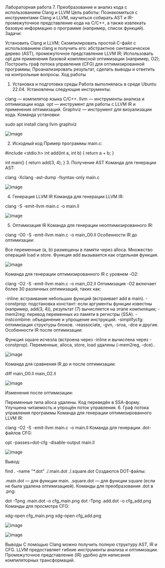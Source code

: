 Лабораторная работа 7. Преобразование и анализ кода с использованием Clang и LLVM
Цель работы: Познакомиться с инструментами Clang и LLVM, научиться собирать AST и IR-промежуточное представление кода на C/C++, а также извлекать базовую информацию о программе (например, список функций). Задачи:

Установить Clang и LLVM;
Скомпилировать простой C-файл с использованием clang и получить его: абстрактное синтаксическое дерево (AST), промежуточное представление LLVM IR;
Использовать opt для применения базовой комплексной оптимизации (например, О2);
Построить граф потока управления (CFG) для оптимизированной программы;
Проанализировать результат, сделать выводы и ответить на контрольные вопросы.
Ход работы
1. Установка и подготовка среды
Работа выполнялась в среде Ubuntu 22.04. Установлены следующие инструменты:

clang — компилятор языка C/C++.
llvm — инструменты анализа и оптимизации кода.
opt — инструмент для работы с LLVM IR и применения оптимизаций.
Graphviz — инструмент для визуализации кода.
Команда установки:

sudo apt install clang llvm graphviz

![image](https://github.com/user-attachments/assets/cfbaeddc-ac1a-462f-9f18-29c4a4bf20ec)

2. Исходный код
Пример программы main.c:

#include <stdio.h>
int add(int a, int b) {
    return a + b;
}

int main() {
    return add(3, 4);
}
3. Получение AST
Команда для генерации AST:

clang -Xclang -ast-dump -fsyntax-only main.c

![image](https://github.com/user-attachments/assets/9a745fac-2c7c-430f-adba-709e6379a844)

4. Генерация LLVM IR
Команда для генерации LLVM IR:

clang -S -emit-llvm main.c -o main.ll

![image](https://github.com/user-attachments/assets/f2ea8371-c89f-4286-925d-fa5ed64a05c3)

5. Оптимизация IR
Команда для генерации неоптимизированного IR:

clang -O0 -S -emit-llvm main.c -o main_O0.ll
Особенности IR до оптимизации:

Все переменные (a, b) размещены в памяти через alloca.
Множество операций load и store.
Функция add вызывается как отдельная функция.

![image](https://github.com/user-attachments/assets/7f66ccee-3e35-4e5e-b764-48b1d55b7dd3)

Команда для генерации оптимизированного IR с уровнем -O2:

clang -O2 -S -emit-llvm main.c -o main_O2.ll
Оптимизация -O2 включает более 30 различных оптимизаций, таких как:

-inline: встраивание небольших функций (встраивает add в main).
-constprop: подстановка констант: если аргументы функции известны (например, add(3, 4)), результат (7) вычисляется на этапе компиляции;
-mem2reg: перевод переменных из памяти в регистры (SSA).
-instcombine: объединение и упрощение инструкций.
-simplifycfg: оптимизация структуры блоков.
-reassociate, -gvn, -sroa, -dce и другие.
Особенности IR после оптимизации:

Функция square исчезла (встроена через -inline и вычислена через -constprop).
Переменные, alloca, store, load удалены (-mem2reg, -dce)..

![image](https://github.com/user-attachments/assets/f610d6e1-e674-407f-95e5-3e8b1cca28ee)

Команда для сравнения IR до и после оптимизации:

diff main_O0.ll main_O2.ll

![image](https://github.com/user-attachments/assets/4984b609-7b70-4542-b345-b065ed77849d)

Изменения после оптимизации:

Переменные типа alloca удалены.
Код переведён в SSA-форму.
Улучшена читаемость и упрощён поток управления.
6. Граф потока управления программы
Команда для генерации оптимизированного LLVM IR:

clang -O2 -S -emit-llvm main.c -o main.ll
Команда для генерации .dot-файлов CFG:

opt -passes=dot-cfg -disable-output main.ll

![image](https://github.com/user-attachments/assets/3f0584bd-ca1a-40ee-96c4-d13a02e76cdf)

Вывод:

find . -name "*.dot"
./.main.dot
./.square.dot
Создаются DOT-файлы:

.main.dot — для функции main.
.square.dot — для функции square (если не была удалена оптимизацией).
Команды для преобразования .dot в .png:

dot -Tpng .main.dot -o cfg_main.png
dot -Tpng .add.dot -o cfg_add.png
Команды для просмотра CFG:

xdg-open cfg_main.png
xdg-open cfg_add.png

![image](https://github.com/user-attachments/assets/43f545c0-713c-4367-afae-51e8fdc680c8)

![image](https://github.com/user-attachments/assets/acb66d68-7b0e-4e72-a3c5-575245ce504b)

Выводы
С помощью Clang можно получить полную структуру AST, IR и CFG.
LLVM предоставляет гибкие инструменты анализа и оптимизации.
Промежуточное представление (IR) удобно для написания компиляторных трансформаций.









